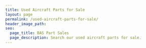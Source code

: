 ```yaml
---
title: Used Aircraft Parts for Sale
layout: page
permalink: /used-aircraft-parts-for-sale/
header_image_path:
seo:
  page_title: BAS Part Sales
  page_description: Search our used aircraft parts for sale.
---
```



